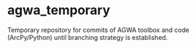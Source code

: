 # agwa_temporary
Temporary repository for commits of AGWA toolbox and code (ArcPy/Python) until branching strategy is established.
